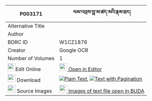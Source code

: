|P003171|ལམ་འབྲས་བླ་མ་ཚད་མའི་རྣམ་ཐར། 
| --- | --- 
|Alternative Title |
|Author | 
|BDRC ID | W1CZ1876
|Creator | Google OCR
|Number of Volumes| 1
|<img width="25" src="https://img.icons8.com/color/25/000000/edit-property.png">Edit Online| [<img width="25" src="https://avatars.githubusercontent.com/u/45091458?s=200&v=4"> Open in Editor](http://editor.openpecha.org/P003171)
|<img width="25" src="https://img.icons8.com/fluent/48/000000/download-2.png"/>  Download | [![](https://img.icons8.com/color/20/000000/txt.png)Plain Text](https://github.com/Openpecha/P003171/releases/download/v2/lam_dre_lama_tsema_i_namtar_plain_P003171.zip), [![](https://img.icons8.com/color/20/000000/txt.png)Text with Pagination](https://github.com/Openpecha/P003171/releases/download/v2/lam_dre_lama_tsema_i_namtar_pages_P003171.zip)
|<img width="25" src="https://img.icons8.com/plasticine/100/000000/pictures-folder.png"/>  Source Images | [<img width="25" src="https://library.bdrc.io/icons/BUDA-small.svg"> Images of text file open in BUDA](https://library.bdrc.io/show/bdr:W1CZ1876)